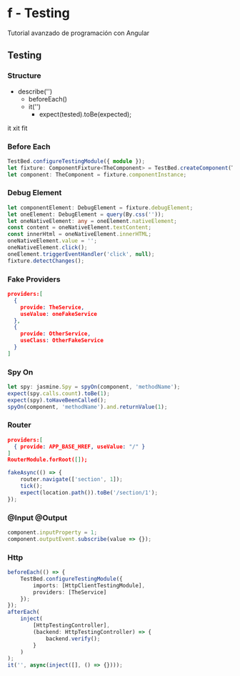 # f - Testing

Tutorial avanzado de programación con Angular

## Testing

### Structure

* describe('')
  * beforeEach()
  * it('')
    * expect(tested).toBe(expected);

it xit fit

### Before Each

```typescript
TestBed.configureTestingModule({ module });
let fixture: ComponentFixture<TheComponent> = TestBed.createComponent(TheComponent);
let component: TheComponent = fixture.componentInstance;
```

### Debug Element

```typescript
let componentElement: DebugElement = fixture.debugElement;
let oneElement: DebugElement = query(By.css(''));
let oneNativeElement: any = oneElement.nativeElement;
const content = oneNativeElement.textContent;
const innerHtml = oneNativeElement.innerHTML;
oneNativeElement.value = '';
oneNativeElement.click();
oneElement.triggerEventHandler('click', null);
fixture.detectChanges();
```

### Fake Providers

```json
providers:[
  {
    provide: TheService,
    useValue: oneFakeService
  },
  {
    provide: OtherService,
    useClass: OtherFakeService
  }
]
```

### Spy On

```typescript
let spy: jasmine.Spy = spyOn(component, 'methodName');
expect(spy.calls.count).toBe(1);
expect(spy).toHaveBeenCalled();
spyOn(component, 'methodName').and.returnValue(1);
```

### Router

```json
providers:[
  { provide: APP_BASE_HREF, useValue: "/" }
]
RouterModule.forRoot([]);
```

```typescript
fakeAsync(() => {
	router.navigate(['section', 1]);
	tick();
	expect(location.path()).toBe('/section/1');
});
```

### @Input @Output

```typescript
component.inputProperty = 1;
component.outputEvent.subscribe(value => {});
```

### Http

```typescript
beforeEach(() => {
	TestBed.configureTestingModule({
		imports: [HttpClientTestingModule],
		providers: [TheService]
	});
});
afterEach(
	inject(
		[HttpTestingController],
		(backend: HttpTestingController) => {
			backend.verify();
		}
	)
);
it('', async(inject([], () => {})));
```

